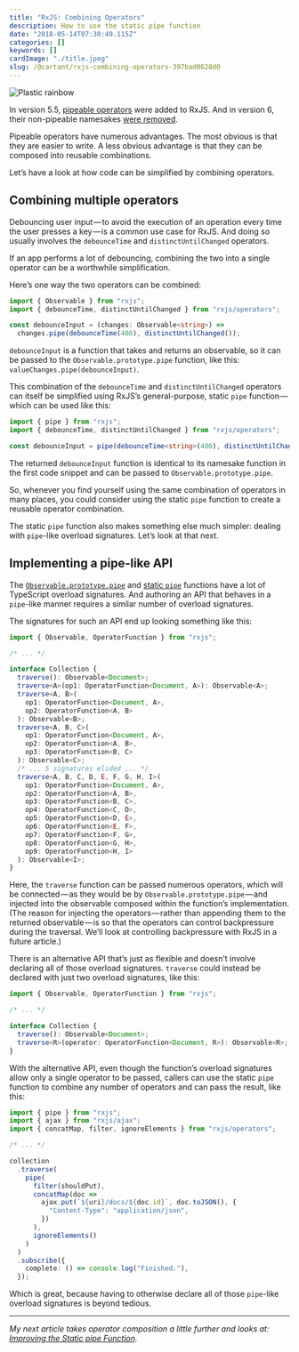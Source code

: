 ```yaml
---
title: "RxJS: Combining Operators"
description: How to use the static pipe function
date: "2018-05-14T07:30:49.115Z"
categories: []
keywords: []
cardImage: "./title.jpeg"
slug: /@cartant/rxjs-combining-operators-397bad0628d0
---
```


![Plastic rainbow](title.jpeg "Photo by Daniele Levis Pelusi on Unsplash")

In version 5.5, [pipeable operators](https://github.com/ReactiveX/rxjs/blob/6.1.0/doc/pipeable-operators.md) were added to RxJS. And in version 6, their non-pipeable namesakes [were removed](https://github.com/ReactiveX/rxjs/blob/6.1.0/MIGRATION.md#operator-pipe-syntax).

Pipeable operators have numerous advantages. The most obvious is that they are easier to write. A less obvious advantage is that they can be composed into reusable combinations.

Let’s have a look at how code can be simplified by combining operators.

## Combining multiple operators

Debouncing user input — to avoid the execution of an operation every time the user presses a key — is a common use case for RxJS. And doing so usually involves the `debounceTime` and `distinctUntilChanged` operators.

If an app performs a lot of debouncing, combining the two into a single operator can be a worthwhile simplification.

Here’s one way the two operators can be combined:

```ts
import { Observable } from "rxjs";
import { debounceTime, distinctUntilChanged } from "rxjs/operators";

const debounceInput = (changes: Observable<string>) =>
  changes.pipe(debounceTime(400), distinctUntilChanged());
```

`debounceInput` is a function that takes and returns an observable, so it can be passed to the `Observable.prototype.pipe` function, like this: `valueChanges.pipe(debounceInput)`.

This combination of the `debounceTime` and `distinctUntilChanged` operators can itself be simplified using RxJS’s general-purpose, static `pipe` function — which can be used like this:

```ts
import { pipe } from "rxjs";
import { debounceTime, distinctUntilChanged } from "rxjs/operators";

const debounceInput = pipe(debounceTime<string>(400), distinctUntilChanged());
```

The returned `debounceInput` function is identical to its namesake function in the first code snippet and can be passed to `Observable.prototype.pipe`.

So, whenever you find yourself using the same combination of operators in many places, you could consider using the static `pipe` function to create a reusable operator combination.

The static `pipe` function also makes something else much simpler: dealing with `pipe`\-like overload signatures. Let’s look at that next.

## Implementing a pipe-like API

The [`Observable.prototype.pipe`](https://github.com/ReactiveX/rxjs/blob/6.1.0/src/internal/Observable.ts#L282-L292) and [static `pipe`](https://github.com/ReactiveX/rxjs/blob/6.1.0/src/internal/util/pipe.ts#L5-L14) functions have a lot of TypeScript overload signatures. And authoring an API that behaves in a `pipe`-like manner requires a similar number of overload signatures.

The signatures for such an API end up looking something like this:

```ts
import { Observable, OperatorFunction } from "rxjs";

/* ... */

interface Collection {
  traverse(): Observable<Document>;
  traverse<A>(op1: OperatorFunction<Document, A>): Observable<A>;
  traverse<A, B>(
    op1: OperatorFunction<Document, A>,
    op2: OperatorFunction<A, B>
  ): Observable<B>;
  traverse<A, B, C>(
    op1: OperatorFunction<Document, A>,
    op2: OperatorFunction<A, B>,
    op3: OperatorFunction<B, C>
  ): Observable<C>;
  /* ... 5 signatures elided ... */
  traverse<A, B, C, D, E, F, G, H, I>(
    op1: OperatorFunction<Document, A>,
    op2: OperatorFunction<A, B>,
    op3: OperatorFunction<B, C>,
    op4: OperatorFunction<C, D>,
    op5: OperatorFunction<D, E>,
    op6: OperatorFunction<E, F>,
    op7: OperatorFunction<F, G>,
    op8: OperatorFunction<G, H>,
    op9: OperatorFunction<H, I>
  ): Observable<I>;
}
```

Here, the `traverse` function can be passed numerous operators, which will be connected — as they would be by `Observable.prototype.pipe` — and injected into the observable composed within the function’s implementation. (The reason for injecting the operators — rather than appending them to the returned observable — is so that the operators can control backpressure during the traversal. We’ll look at controlling backpressure with RxJS in a future article.)

There is an alternative API that’s just as flexible and doesn’t involve declaring all of those overload signatures. `traverse` could instead be declared with just two overload signatures, like this:

```ts
import { Observable, OperatorFunction } from "rxjs";

/* ... */

interface Collection {
  traverse(): Observable<Document>;
  traverse<R>(operator: OperatorFunction<Document, R>): Observable<R>;
}
```

With the alternative API, even though the function’s overload signatures allow only a single operator to be passed, callers can use the static `pipe` function to combine any number of operators and can pass the result, like this:

```ts
import { pipe } from "rxjs";
import { ajax } from "rxjs/ajax";
import { concatMap, filter, ignoreElements } from "rxjs/operators";

/* ... */

collection
  .traverse(
    pipe(
      filter(shouldPut),
      concatMap(doc =>
        ajax.put(`${uri}/docs/${doc.id}`, doc.toJSON(), {
          "Content-Type": "application/json",
        })
      ),
      ignoreElements()
    )
  )
  .subscribe({
    complete: () => console.log("Finished."),
  });
```

Which is great, because having to otherwise declare all of those `pipe`-like overload signatures is beyond tedious.

---

_My next article takes operator composition a little further and looks at:_ [_Improving the Static pipe Function_](/improving-the-static-pipe-function/)_._

